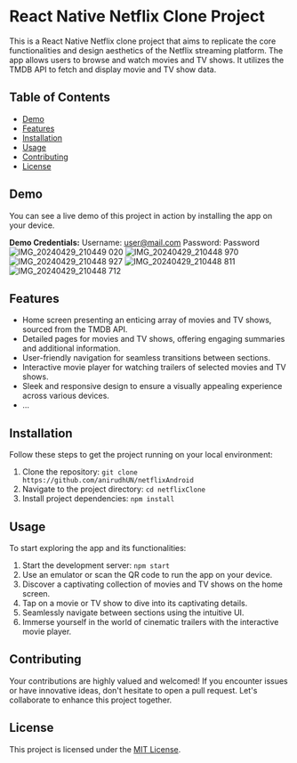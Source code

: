 # React Native Netflix Clone Project

This is a React Native Netflix clone project that aims to replicate the core functionalities and design aesthetics of the Netflix streaming platform. The app allows users to browse and watch movies and TV shows. It utilizes the TMDB API to fetch and display movie and TV show data.

## Table of Contents

- [Demo](#demo)
- [Features](#features)
- [Installation](#installation)
- [Usage](#usage)
- [Contributing](#contributing)
- [License](#license)

## Demo

You can see a live demo of this project in action by installing the app on your device.

**Demo Credentials:**
Username: user@mail.com
Password: Password
![IMG_20240429_210449 020](https://github.com/Aniirudh/netflixAndroid/assets/71401267/7b25c947-f66f-4454-b88d-0347e9fd0921)
![IMG_20240429_210448 970](https://github.com/Aniirudh/netflixAndroid/assets/71401267/30719926-98c7-44c0-bb02-18a4561154de)
![IMG_20240429_210448 927](https://github.com/Aniirudh/netflixAndroid/assets/71401267/6113a4b5-0089-47c1-b031-32fab51cd2cb)
![IMG_20240429_210448 811](https://github.com/Aniirudh/netflixAndroid/assets/71401267/5dd26419-ada8-466c-8169-36073db4dc05)
![IMG_20240429_210448 712](https://github.com/Aniirudh/netflixAndroid/assets/71401267/f8011f2d-4891-48ea-a828-236b37ae11ef)



## Features

- Home screen presenting an enticing array of movies and TV shows, sourced from the TMDB API.
- Detailed pages for movies and TV shows, offering engaging summaries and additional information.
- User-friendly navigation for seamless transitions between sections.
- Interactive movie player for watching trailers of selected movies and TV shows.
- Sleek and responsive design to ensure a visually appealing experience across various devices.
- ...

## Installation

Follow these steps to get the project running on your local environment:

1. Clone the repository: `git clone https://github.com/anirudhUN/netflixAndroid`
2. Navigate to the project directory: `cd netflixClone`
3. Install project dependencies: `npm install`

## Usage

To start exploring the app and its functionalities:

1. Start the development server: `npm start`
2. Use an emulator or scan the QR code to run the app on your device.
3. Discover a captivating collection of movies and TV shows on the home screen.
4. Tap on a movie or TV show to dive into its captivating details.
5. Seamlessly navigate between sections using the intuitive UI.
6. Immerse yourself in the world of cinematic trailers with the interactive movie player.

## Contributing

Your contributions are highly valued and welcomed! If you encounter issues or have innovative ideas, don't hesitate to open a pull request. Let's collaborate to enhance this project together.

## License

This project is licensed under the [MIT License](LICENSE).
